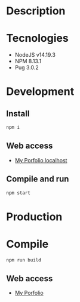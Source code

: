 # Description

# Tecnologies

- NodeJS v14.19.3
- NPM 8.13.1
- Pug 3.0.2

# Development

## Install

```bash
npm i
```

## Web access

- [My Porfolio localhost](http://localhost:3000/)

## Compile and run

```bash
npm start
```

# Production

# Compile

```bash
npm run build
```

## Web access

- [My Porfolio](https://myporfolio.proyectosbeta.net/)
